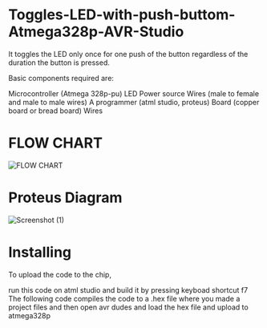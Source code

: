 # Toggles-LED-with-push-buttom-Atmega328p-AVR-Studio
It toggles the LED only once for one push of the button regardless of the duration the button is pressed.

Basic components required are:

Microcontroller (Atmega 328p-pu)
LED
Power source
Wires (male to female and male to male wires)
A programmer (atml studio, proteus)
Board (copper board or bread board)
Wires



# FLOW CHART
![FLOW CHART](https://user-images.githubusercontent.com/46841978/139584679-2c97cc32-4957-4f6f-8c06-d2b90a923eae.png)

# Proteus Diagram
![Screenshot (1)](https://user-images.githubusercontent.com/46841978/139584710-8b3af26e-d4b7-450b-bcd8-7ebb3f70f6f3.png)

# Installing
To upload the code to the chip,

run this code on atml studio and build it by pressing keyboad shortcut f7
The following code compiles the code to a .hex file where you made a project files and then open avr dudes and load the hex file and upload to atmega328p


